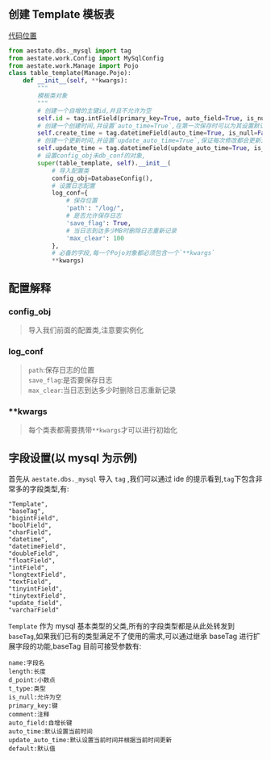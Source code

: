 ## 创建 Template 模板表

[代码位置](https://gitee.com/aecode/aestate/blob/main/example/db_base.py)

```python
from aestate.dbs._mysql import tag
from aestate.work.Config import MySqlConfig
from aestate.work.Manage import Pojo
class table_template(Manage.Pojo):
    def __init__(self, **kwargs):
        """
        模板类对象
        """
        # 创建一个自增的主键id,并且不允许为空
        self.id = tag.intField(primary_key=True, auto_field=True, is_null=False, comment='主键自增')
        # 创建一个创建时间,并设置`auto_time=True`,在第一次保存时可以为其设置默认为当前时间
        self.create_time = tag.datetimeField(auto_time=True, is_null=False, comment='创建时间')
        # 创建一个更新时间,并设置`update_auto_time=True`,保证每次修改都会更新为当前时间
        self.update_time = tag.datetimeField(update_auto_time=True, is_null=False, comment='更新实际按')
        # 设置config_obj未db_conf的对象,
        super(table_template, self).__init__(
            # 导入配置类
            config_obj=DatabaseConfig(),
            # 设置日志配置
            log_conf={
                # 保存位置
                'path': "/log/",
                # 是否允许保存日志
                'save_flag': True,
                # 当日志到达多少MB时删除日志重新记录
                'max_clear': 100
            },
            # 必备的字段,每一个Pojo对象都必须包含一个`**kwargs`
            **kwargs)

```

## 配置解释

### config_obj

> 导入我们前面的配置类,注意要实例化

### log_conf

> `path`:保存日志的位置  
> `save_flag`:是否要保存日志  
> `max_clear`:当日志到达多少时删除日志重新记录

### \*\*kwargs

> 每个类表都需要携带`**kwargs`才可以进行初始化

## 字段设置(以 mysql 为示例)

首先从 `aestate.dbs._mysql` 导入 `tag` ,我们可以通过 ide 的提示看到,`tag`下包含非常多的字段类型,有:

```
"Template",
"baseTag",
"bigintField",
"boolField",
"charField",
"datetime",
"datetimeField",
"doubleField",
"floatField",
"intField",
"longtextField",
"textField",
"tinyintField",
"tinytextField",
"update_field",
"varcharField"
```

`Template` 作为 mysql 基本类型的父类,所有的字段类型都是从此处转发到 `baseTag`,如果我们已有的类型满足不了使用的需求,可以通过继承 baseTag 进行扩展字段的功能,baseTag 目前可接受参数有:

```
name:字段名
length:长度
d_point:小数点
t_type:类型
is_null:允许为空
primary_key:键
comment:注释
auto_field:自增长键
auto_time:默认设置当前时间
update_auto_time:默认设置当前时间并根据当前时间更新
default:默认值
```
